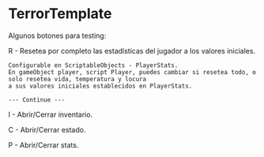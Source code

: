 # TerrorTemplate

Algunos botones para testing:

R - Resetea por completo las estadísticas del jugador a los valores iniciales.

    Configurable en ScriptableObjects - PlayerStats.
    En gameObject player, script Player, puedes cambiar si resetea todo, o solo resetea vida, temperatura y locura 
    a sus valores iniciales establecidos en PlayerStats.

    --- Continue ---

I - Abrir/Cerrar inventario.

C - Abrir/Cerrar estado. 

P - Abrir/Cerrar stats.
